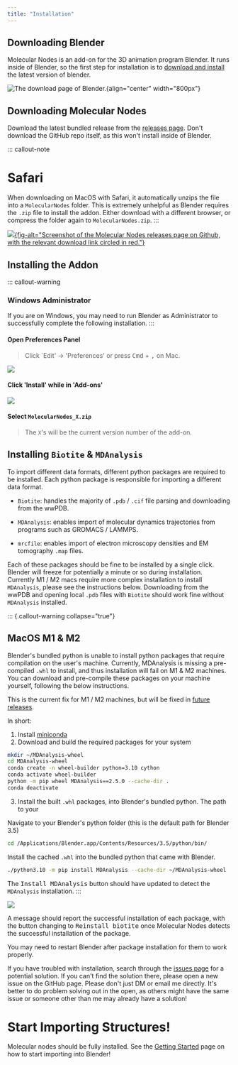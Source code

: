 ```yaml
---
title: "Installation"
---
```


## Downloading Blender

Molecular Nodes is an add-on for the 3D animation program Blender. It runs inside of Blender, so the first step for installation is to [download and install](https://www.blender.org/download/) the latest version of blender.

![The download page of Blender.](images/installation/blender_download.png){align="center" width="800px"}

## Downloading Molecular Nodes

Download the latest bundled release from the [releases page](https://github.com/BradyAJohnston/MolecularNodes/releases/). Don't download the GitHub repo itself, as this won't install inside of Blender.

::: callout-note
# Safari

When downloading on MacOS with Safari, it automatically unzips the file into a `MolecularNodes` folder. This is extremely unhelpful as Blender requires the `.zip` file to install the addon. Either download with a different browser, or compress the folder again to `MolecularNodes.zip`.
:::

[![](images/installation/mn-download.png){fig-alt="Screenshot of the Molecular Nodes releases page on Github, with the relevant download link circled in red."}](https://github.com/BradyAJohnston/MolecularNodes/releases/)

## Installing the Addon

::: callout-warning
### Windows Administrator

If you are on Windows, you may need to run Blender as Administrator to successfully complete the following installation.
:::

#### Open Preferences Panel

> Click \`Edit' -\> 'Preferences' or press <kbd>Cmd</kbd> + <kbd> ,</kbd> on Mac.

![](images/installation/mn-pref-open.png)

#### Click 'Install' while in 'Add-ons'

![](images/installation/mn-pref-install-zip.png)

#### Select `MolecularNodes_X.zip`

> The `X`'s will be the current version number of the add-on.

## Installing `Biotite` & `MDAnalysis`

To import different data formats, different python packages are required to be installed. Each python package is responsible for importing a different data format.

-   `Biotite`: handles the majority of `.pdb` / `.cif` file parsing and downloading from the wwPDB.

-   `MDAnalysis`: enables import of molecular dynamics trajectories from programs such as GROMACS / LAMMPS.

-   `mrcfile`: enables import of electron microscopy densities and EM tomography `.map` files.

Each of these packages should be fine to be installed by a single click. Blender will freeze for potentially a minute or so during installation. Currently M1 / M2 macs require more complex installation to install `MDAnalysis`, please see the instructions below. Downloading from the wwPDB and opening local `.pdb` files with `Biotite` should work fine without `MDAnalysis` installed.

::: {.callout-warning collapse="true"}
## MacOS M1 & M2

Blender's bundled python is unable to install python packages that require compilation on the user's machine. Currently, MDAnalysis is missing a pre-compiled `.whl` to install, and thus installation will fail on M1 & M2 machines. You can download and pre-compile these packages on your machine yourself, following the below instructions.

This is the current fix for M1 / M2 machines, but will be fixed in [future releases](https://github.com/BradyAJohnston/MolecularNodes/issues/108#issuecomment-1467914853).

In short:

1.  Install [miniconda](https://docs.conda.io/en/latest/miniconda.html)
2.  Download and build the required packages for your system

``` bash
mkdir ~/MDAnalysis-wheel
cd MDAnalysis-wheel
conda create -n wheel-builder python=3.10 cython
conda activate wheel-builder
python -m pip wheel MDAnalysis==2.5.0 --cache-dir .
conda deactivate
```

3.  Install the built `.whl` packages, into Blender's bundled python. The path to your

Navigate to your Blender's python folder (this is the default path for Blender 3.5)

``` bash
cd /Applications/Blender.app/Contents/Resources/3.5/python/bin/
```

Install the cached `.whl` into the bundled python that came with Blender.

``` bash
./python3.10 -m pip install MDAnalysis --cache-dir ~/MDAnalysis-wheel
```

The <kbd>Install MDAnalysis</kbd> button should have updated to detect the `MDAnalysis` installation.
:::

![](images/installation/mn-pref-install-packages.png)

A message should report the successful installation of each package, with the button changing to <kbd>Reinstall biotite</kbd> once Molecular Nodes detects the successful installation of the package.

You may need to restart Blender after package installation for them to work properly.

If you have troubled with installation, search through the [issues page](https://github.com/BradyAJohnston/MolecularNodes/issues) for a potential solution. If you can't find the solution there, please open a new issue on the GitHub page. Please don't just DM or email me directly. It's better to do problem solving out in the open, as others might have the same issue or someone other than me may already have a solution!

# Start Importing Structures!

Molecular nodes should be fully installed. See the [Getting Started](tutorials/01_importing.qmd) page on how to start importing into Blender!